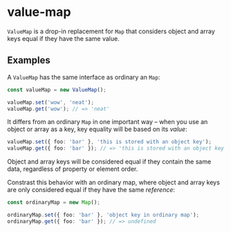 # value-map

`ValueMap` is a drop-in replacement for `Map` that considers object and array keys equal if they have the same value.

## Examples

A `ValueMap` has the same interface as ordinary an `Map`:

```typescript
const valueMap = new ValueMap();

valueMap.set('wow', 'neat');
valueMap.get('wow'); // => 'neat'
```

It differs from an ordinary `Map` in one important way – when you use an object or array as a key, key equality will be based on its _value_:

```typescript
valueMap.set({ foo: 'bar' }, 'this is stored with an object key');
valueMap.get({ foo: 'bar' }); // => 'this is stored with an object key';
```

Object and array keys will be considered equal if they contain the same data, regardless of property or element order.

Constrast this behavior with an ordinary map, where object and array keys are only considered equal if they have the same _reference_:

```typescript
const ordinaryMap = new Map();

ordinaryMap.set({ foo: 'bar' }, 'object key in ordinary map');
ordinaryMap.get({ foo: 'bar' }); // => undefined
```
